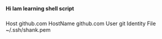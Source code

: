 #### Hi Iam learning shell script


### 
Host github.com
   HostName github.com
   User git
   Identity File ~/.ssh/shank.pem